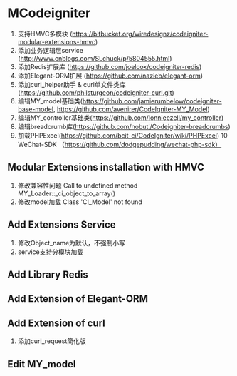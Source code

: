 MCodeigniter
==================
1. 支持HMVC多模块 (https://bitbucket.org/wiredesignz/codeigniter-modular-extensions-hmvc)
2. 添加业务逻辑层service (http://www.cnblogs.com/SLchuck/p/5804555.html)
3. 添加Redis扩展库 (https://github.com/joelcox/codeigniter-redis)
4. 添加Elegant-ORM扩展 (https://github.com/nazieb/elegant-orm)
5. 添加curl_helper助手 & curl单文件类库 (https://github.com/philsturgeon/codeigniter-curl.git)
6. 编辑MY_model基础类(https://github.com/jamierumbelow/codeigniter-base-model, 
                    https://github.com/avenirer/CodeIgniter-MY_Model)
7. 编辑MY_controller基础类(https://github.com/lonnieezell/my_controller)
8. 编辑breadcrumb库(https://github.com/nobuti/Codeigniter-breadcrumbs)
9. 加载PHPExcel(https://github.com/bcit-ci/CodeIgniter/wiki/PHPExcel)
10 WeChat-SDK （https://github.com/dodgepudding/wechat-php-sdk）


Modular Extensions installation with HMVC
------------------
1. 修改兼容性问题  Call to undefined method MY_Loader::_ci_object_to_array()
2. 修改model加载  Class 'CI_Model' not found

Add Extensions Service
------------------
1. 修改Object_name为默认，不强制小写
2. service支持分模块加载

Add Library Redis
------------------

Add Extension of Elegant-ORM
------------------

Add Extension of curl
------------------
1. 添加curl_request简化版

Edit MY_model
------------------
